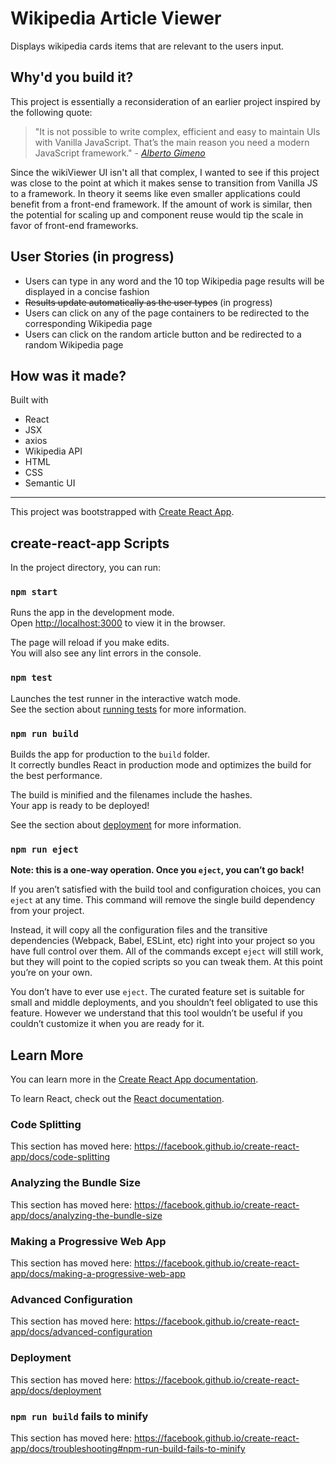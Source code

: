 # Wikipedia Article Viewer

Displays wikipedia cards items that are relevant to the users input.

## Why'd you build it?
This project is essentially a reconsideration of an earlier project inspired by the following quote: 
> "It is not possible to write complex, efficient and easy to maintain UIs with Vanilla JavaScript. That’s the main reason you need a modern JavaScript framework." - *[Alberto Gimeno](https://medium.com/dailyjs/the-deepest-reason-why-modern-javascript-frameworks-exist-933b86ebc445)*

Since the wikiViewer UI isn't all that complex, I wanted to see if this project was close to the point at which it makes sense to transition from Vanilla JS to a framework. In theory it seems like even smaller applications could benefit from a front-end framework. If the amount of work is similar, then the potential for scaling up and component reuse would tip the scale in favor of front-end frameworks.

## User Stories (in progress)
* Users can type in any word and the 10 top Wikipedia page results will be displayed in a concise fashion
* ~~Results update automatically as the user types~~ (in progress)
* Users can click on any of the page containers to be redirected to the corresponding Wikipedia page
* Users can click on the random article button and be redirected to a random Wikipedia page

## How was it made?
Built with 
* React
* JSX
* axios
* Wikipedia API
* HTML
* CSS
* Semantic UI


***  

This project was bootstrapped with [Create React App](https://github.com/facebook/create-react-app).

## create-react-app Scripts

In the project directory, you can run:

### `npm start`

Runs the app in the development mode.<br>
Open [http://localhost:3000](http://localhost:3000) to view it in the browser.

The page will reload if you make edits.<br>
You will also see any lint errors in the console.

### `npm test`

Launches the test runner in the interactive watch mode.<br>
See the section about [running tests](https://facebook.github.io/create-react-app/docs/running-tests) for more information.

### `npm run build`

Builds the app for production to the `build` folder.<br>
It correctly bundles React in production mode and optimizes the build for the best performance.

The build is minified and the filenames include the hashes.<br>
Your app is ready to be deployed!

See the section about [deployment](https://facebook.github.io/create-react-app/docs/deployment) for more information.

### `npm run eject`

**Note: this is a one-way operation. Once you `eject`, you can’t go back!**

If you aren’t satisfied with the build tool and configuration choices, you can `eject` at any time. This command will remove the single build dependency from your project.

Instead, it will copy all the configuration files and the transitive dependencies (Webpack, Babel, ESLint, etc) right into your project so you have full control over them. All of the commands except `eject` will still work, but they will point to the copied scripts so you can tweak them. At this point you’re on your own.

You don’t have to ever use `eject`. The curated feature set is suitable for small and middle deployments, and you shouldn’t feel obligated to use this feature. However we understand that this tool wouldn’t be useful if you couldn’t customize it when you are ready for it.

## Learn More

You can learn more in the [Create React App documentation](https://facebook.github.io/create-react-app/docs/getting-started).

To learn React, check out the [React documentation](https://reactjs.org/).

### Code Splitting

This section has moved here: https://facebook.github.io/create-react-app/docs/code-splitting

### Analyzing the Bundle Size

This section has moved here: https://facebook.github.io/create-react-app/docs/analyzing-the-bundle-size

### Making a Progressive Web App

This section has moved here: https://facebook.github.io/create-react-app/docs/making-a-progressive-web-app

### Advanced Configuration

This section has moved here: https://facebook.github.io/create-react-app/docs/advanced-configuration

### Deployment

This section has moved here: https://facebook.github.io/create-react-app/docs/deployment

### `npm run build` fails to minify

This section has moved here: https://facebook.github.io/create-react-app/docs/troubleshooting#npm-run-build-fails-to-minify
